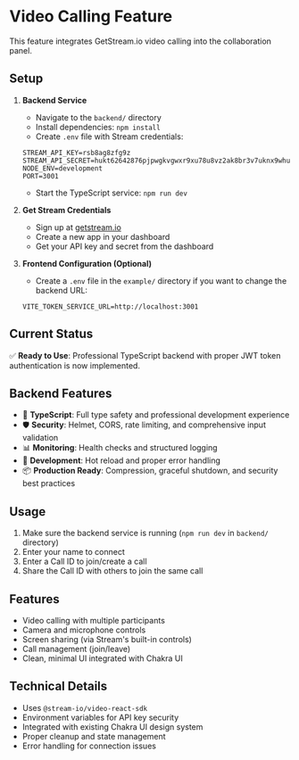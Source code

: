 # Video Calling Feature

This feature integrates GetStream.io video calling into the collaboration panel.

## Setup

1. **Backend Service**
   - Navigate to the `backend/` directory
   - Install dependencies: `npm install`
   - Create `.env` file with Stream credentials:
   ```
   STREAM_API_KEY=rsb8ag8zfg9z
   STREAM_API_SECRET=hukt62642876pjpwgkvgwxr9xu78u8vz2ak8br3v7uknx9whube9749dpdhre3g5
   NODE_ENV=development
   PORT=3001
   ```
   - Start the TypeScript service: `npm run dev`

2. **Get Stream Credentials**
   - Sign up at [getstream.io](https://getstream.io/)
   - Create a new app in your dashboard
   - Get your API key and secret from the dashboard

3. **Frontend Configuration (Optional)**
   - Create a `.env` file in the `example/` directory if you want to change the backend URL:
   ```
   VITE_TOKEN_SERVICE_URL=http://localhost:3001
   ```

## Current Status

✅ **Ready to Use**: Professional TypeScript backend with proper JWT token authentication is now implemented.

## Backend Features

- 🚀 **TypeScript**: Full type safety and professional development experience
- 🛡️ **Security**: Helmet, CORS, rate limiting, and comprehensive input validation
- 📊 **Monitoring**: Health checks and structured logging
- 🔧 **Development**: Hot reload and proper error handling
- 📦 **Production Ready**: Compression, graceful shutdown, and security best practices

## Usage

1. Make sure the backend service is running (`npm run dev` in `backend/` directory)
2. Enter your name to connect
3. Enter a Call ID to join/create a call
4. Share the Call ID with others to join the same call

## Features

- Video calling with multiple participants
- Camera and microphone controls
- Screen sharing (via Stream's built-in controls)
- Call management (join/leave)
- Clean, minimal UI integrated with Chakra UI

## Technical Details

- Uses `@stream-io/video-react-sdk`
- Environment variables for API key security
- Integrated with existing Chakra UI design system
- Proper cleanup and state management
- Error handling for connection issues
